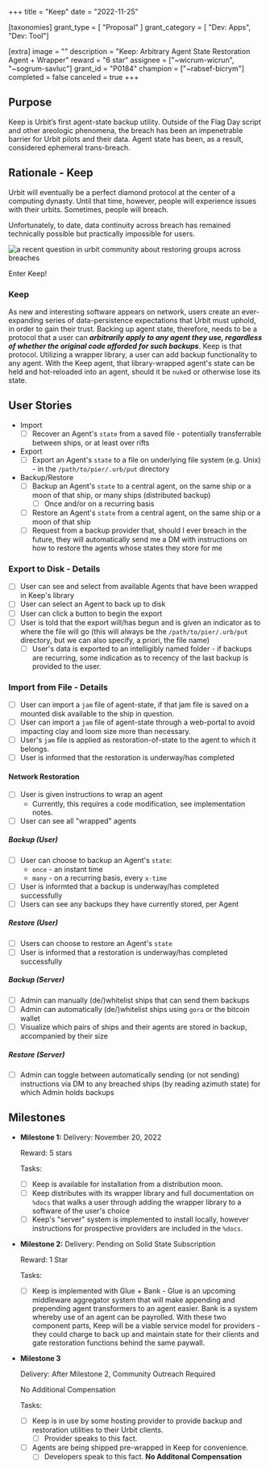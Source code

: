 +++
title = "Keep" 
date = "2022-11-25"

[taxonomies]
grant_type = [ "Proposal" ]
grant_category = [ "Dev: Apps", "Dev: Tool"]

[extra]
image = ""
description = "Keep: Arbitrary Agent State Restoration Agent + Wrapper"
reward = "6 star"
assignee = ["~wicrum-wicrun", "~sogrum-savluc"]
grant_id = "P0184"
champion = ["~rabsef-bicrym"]
completed = false
canceled = true
+++

## Purpose
Keep is Urbit’s first agent-state backup utility. Outside of the Flag Day script and other areologic phenomena, the breach has been an impenetrable barrier for Urbit pilots and their data. Agent state has been, as a result, considered ephemeral trans-breach.

## Rationale - Keep

Urbit will eventually be a perfect diamond protocol at the center of a computing dynasty. Until that time, however, people will experience issues with their urbits. Sometimes, people will breach. 

Unfortunately, to date, data continuity across breach has remained technically possible but practically impossible for users.

![a recent question in urbit community about restoring groups across breaches](https://i.imgur.com/i1xMhH1.png)

Enter Keep!

### Keep

As new and interesting software appears on network, users create an ever-expanding series of data-persistence expectations that Urbit must uphold, in order to gain their trust. Backing up agent state, therefore, needs to be a protocol that a user can **_arbitrarily apply to any agent they use, regardless of whether the original code afforded for such backups_**. Keep is that protocol. Utilizing a wrapper library, a user can add backup functionality to any agent. With the Keep agent, that library-wrapped agent's state can be held and hot-reloaded into an agent, should it be `nuke`d or otherwise lose its state.

## User Stories

* Import
    * [ ] Recover an Agent's `state` from a saved file - potentially transferrable between ships, or at least over rifts
* Export
    * [ ] Export an Agent's `state` to a file on underlying file system (e.g. Unix) - in the `/path/to/pier/.urb/put` directory
* Backup/Restore
    * [ ] Backup an Agent's `state` to a central agent, on the same ship or a moon of that ship, or many ships (distributed backup)
        * [ ] Once and/or on a recurring basis
    * [ ] Restore an Agent's `state` from a central agent, on the same ship or a moon of that ship
    * [ ] Request from a backup provider that, should I ever breach in the future, they will automatically send me a DM with instructions on how to restore the agents whose states they store for me

### Export to Disk - Details
* [ ] User can see and select from available Agents that have been wrapped in Keep's library
* [ ] User can select an Agent to back up to disk
* [ ] User can click a button to begin the export
* [ ] User is told that the export will/has begun and is given an indicator as to where the file will go (this will always be the `/path/to/pier/.urb/put` directory, but we can also specify, a priori, the file name)
    * [ ] User's data is exported to an intelligibly named folder - if backups are recurring, some indication as to recency of the last backup is provided to the user.

### Import from File - Details
* [ ] User can import a `jam` file of agent-state, if that jam file is saved on a mounted disk available to the ship in question.
* [ ] User can import a `jam` file of agent-state through a web-portal to avoid impacting clay and loom size more than necessary.
* [ ] User's `jam` file is applied as restoration-of-state to the agent to which it belongs.
* [ ] User is informed that the restoration is underway/has completed

#### Network Restoration
* [ ] User is given instructions to wrap an agent
    * Currently, this requires a code modification, see implementation notes.
* [ ] User can see all "wrapped" agents

##### Backup (User)
* [ ] User can choose to backup an Agent's `state`:
    * `once` - an instant time
    * `many` - on a recurring basis, every `x-time`
* [ ] User is informted that a backup is underway/has completed successfully
* [ ] Users can see any backups they have currently stored, per Agent

##### Restore (User)
* [ ] Users can choose to restore an Agent's `state`
* [ ] User is informed that a restoration is underway/has completed successfully

##### Backup (Server)
* [ ] Admin can manually (de/)whitelist ships that can send them backups
* [ ] Admin can automatically (de/)whitelist ships using `gora` or the bitcoin wallet
* [ ] Visualize which pairs of ships and their agents are stored in backup, accompanied by their size

##### Restore (Server)
* [ ] Admin can toggle between automatically sending (or not sending) instructions via DM to any breached ships (by reading azimuth state) for which Admin holds backups

## Milestones

* **Milestone 1:**
    Delivery: November 20, 2022

    Reward: 5 stars

    Tasks:

    * [ ] Keep is available for installation from a distribution moon.
    * [ ] Keep distributes with its wrapper library and full documentation on `%docs` that walks a user through adding the wrapper library to a software of the user's choice
    * [ ] Keep's "server" system is implemented to install locally, however instructions for prospective providers are included in the `%docs`.

* **Milestone 2:**
    Delivery: Pending on Solid State Subscription

    Reward: 1 Star

    Tasks:

    * [ ] Keep is implemented with Glue + Bank - Glue is an upcoming middleware aggregator system that will make appending and prepending agent transformers to an agent easier. Bank is a system whereby use of an agent can be payrolled. With these two component parts, Keep will be a viable service model for providers - they could charge to back up and maintain state for their clients and gate restoration functions behind the same paywall.

* **Milestone 3**

    Delivery: After Milestone 2, Community Outreach Required

    No Additional Compensation

    Tasks:

    * [ ] Keep is in use by some hosting provider to provide backup and restoration utilities to their Urbit clients.
        * [ ] Provider speaks to this fact.
    * [ ] Agents are being shipped pre-wrapped in Keep for convenience.
        * [ ] Developers speak to this fact.
    **No Additonal Compensation**
